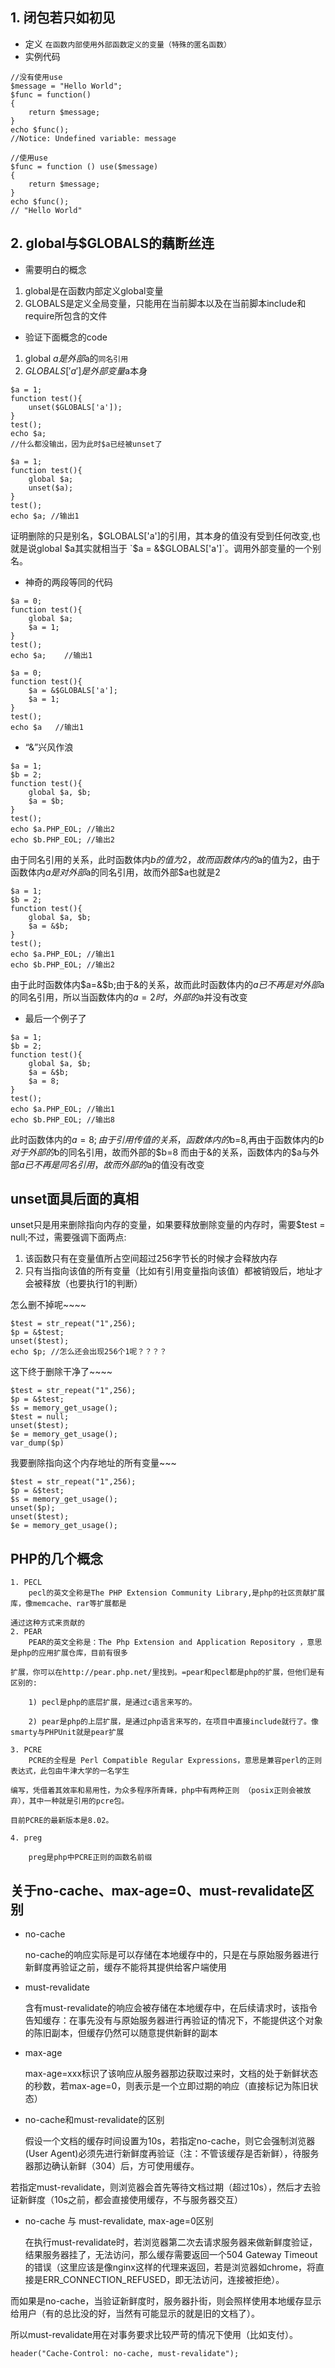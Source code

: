 ## 1. 闭包若只如初见
* 定义
`
在函数内部使用外部函数定义的变量（特殊的匿名函数）
`
* 实例代码
```
//没有使用use
$message = "Hello World";
$func = function()
{
    return $message;
}
echo $func();
//Notice: Undefined variable: message

//使用use
$func = function () use($message)
{
    return $message;
}
echo $func();
// "Hello World"
```
## 2. global与$GLOBALS的藕断丝连
* 需要明白的概念
1. global是在函数内部定义global变量
2. GLOBALS是定义全局变量，只能用在当前脚本以及在当前脚本include和require所包含的文件

* 验证下面概念的code
1. global $a 是外部$a的`同名引用`
2. $GLOBALS['a']是外部变量$a本身
```
$a = 1;
function test(){
    unset($GLOBALS['a']);
}
test();
echo $a;
//什么都没输出，因为此时$a已经被unset了 
```
```
$a = 1;
function test(){
    global $a;
    unset($a);
}
test();
echo $a; //输出1
```
证明删除的只是别名，$GLOBALS['a']的引用，其本身的值没有受到任何改变,也就是说global $a其实就相当于
`$a = &$GLOBALS['a']`。调用外部变量的一个别名。
* 神奇的两段等同的代码
```
$a = 0;
function test(){
    global $a;
    $a = 1;
}
test();
echo $a;    //输出1
```
```
$a = 0;
function test(){
    $a = &$GLOBALS['a'];
    $a = 1;
}
test();
echo $a   //输出1
```
* “&”兴风作浪
```
$a = 1;
$b = 2;
function test(){
    global $a, $b;
    $a = $b;
}
test();
echo $a.PHP_EOL; //输出2
echo $b.PHP_EOL; //输出2
```
由于同名引用的关系，此时函数体内$b的值为2，故而函数体内的$a的值为2，由于函数体内$a是对外部$a的同名引用，故而外部$a也就是2 
```
$a = 1;
$b = 2;
function test(){
    global $a, $b;
    $a = &$b;
}
test();
echo $a.PHP_EOL; //输出1
echo $b.PHP_EOL; //输出2
```
由于此时函数体内$a=&$b;由于&的关系，故而此时函数体内的$a已不再是对外部$a的同名引用，所以当函数体内的$a=2时，外部的$a并没有改变
* 最后一个例子了
```
$a = 1;
$b = 2;
function test(){
    global $a, $b;
    $a = &$b;
    $a = 8;
}
test();
echo $a.PHP_EOL; //输出1
echo $b.PHP_EOL; //输出8
```
此时函数体内的$a=8;由于引用传值的关系，函数体内的$b=8,再由于函数体内的$b对于外部的$b的同名引用，故而外部的$b=8 
而由于&的关系，函数体内的$a与外部$a已不再是同名引用，故而外部的$a的值没有改变

## unset面具后面的真相
unset只是用来删除指向内存的变量，如果要释放删除变量的内存时，需要$test = null;不过，需要强调下面两点:
1. 该函数只有在变量值所占空间超过256字节长的时候才会释放内存
2. 只有当指向该值的所有变量（比如有引用变量指向该值）都被销毁后，地址才会被释放（也要执行1的判断）

怎么删不掉呢~~~~
```
$test = str_repeat("1",256);  
$p = &$test;  
unset($test);  
echo $p; //怎么还会出现256个1呢？？？？
```
这下终于删除干净了~~~~
```
$test = str_repeat("1",256);  
$p = &$test;  
$s = memory_get_usage();   
$test = null;  
unset($test);  
$e = memory_get_usage();  
var_dump($p)
```
我要删除指向这个内存地址的所有变量~~~
```
$test = str_repeat("1",256);  
$p = &$test;  
$s = memory_get_usage();   
unset($p);  
unset($test);   
$e = memory_get_usage();

```
## PHP的几个概念
```
1. PECL
    pecl的英文全称是The PHP Extension Community Library,是php的社区贡献扩展库，像memcache、rar等扩展都是
    
通过这种方式来贡献的
2. PEAR
    PEAR的英文全称是：The Php Extension and Application Repository ，意思是php的应用扩展仓库，目前有很多
    
扩展，你可以在http://pear.php.net/里找到。=pear和pecl都是php的扩展，但他们是有区别的:

    1) pecl是php的底层扩展，是通过c语言来写的。
    
    2) pear是php的上层扩展，是通过php语言来写的，在项目中直接include就行了。像smarty与PHPUnit就是pear扩展
    
3. PCRE
    PCRE的全程是 Perl Compatible Regular Expressions，意思是兼容perl的正则表达式，此包由牛津大学的一名学生
    
编写，凭借着其效率和易用性，为众多程序所青睐，php中有两种正则 （posix正则会被放弃），其中一种就是引用的pcre包。

目前PCRE的最新版本是8.02。

4. preg

    preg是php中PCRE正则的函数名前缀 
```
## 关于no-cache、max-age=0、must-revalidate区别
* no-cache
    
    no-cache的响应实际是可以存储在本地缓存中的，只是在与原始服务器进行新鲜度再验证之前，缓存不能将其提供给客户端使用

* must-revalidate
    
    含有must-revalidate的响应会被存储在本地缓存中，在后续请求时，该指令告知缓存：在事先没有与原始服务器进行再验证的情况下，不能提供这个对象的陈旧副本，但缓存仍然可以随意提供新鲜的副本
    
* max-age

    max-age=xxx标识了该响应从服务器那边获取过来时，文档的处于新鲜状态的秒数，若max-age=0，则表示是一个立即过期的响应（直接标记为陈旧状态）
    
* no-cache和must-revalidate的区别
    
    假设一个文档的缓存时间设置为10s，若指定no-cache，则它会强制浏览器(User Agent)必须先进行新鲜度再验证（注：不管该缓存是否新鲜），待服务器那边确认新鲜（304）后，方可使用缓存。

若指定must-revalidate，则浏览器会首先等待文档过期（超过10s），然后才去验证新鲜度（10s之前，都会直接使用缓存，不与服务器交互）

* no-cache 与 must-revalidate, max-age=0区别

    在执行must-revalidate时，若浏览器第二次去请求服务器来做新鲜度验证，结果服务器挂了，无法访问，那么缓存需要返回一个504 Gateway Timeout的错误（这里应该是像nginx这样的代理来返回，若是浏览器如chrome，将直接是ERR_CONNECTION_REFUSED，即无法访问，连接被拒绝）。

而如果是no-cache，当验证新鲜度时，服务器扑街，则会照样使用本地缓存显示给用户（有的总比没的好，当然有可能显示的就是旧的文档了）。

所以must-revalidate用在对事务要求比较严苛的情况下使用（比如支付）。
```
header("Cache-Control: no-cache, must-revalidate");
```
    
